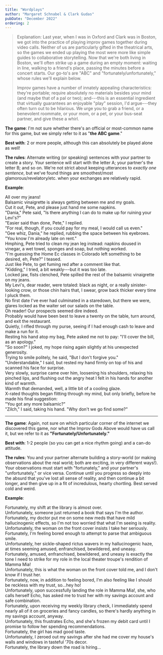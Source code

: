 ```yaml
---
title: "Wordplays"
author: "Margaret Schnabel & Clark Gudas"
pubDate: "December 2022"
ordering: 2
---
```


> Explanation: Last year, when I was in Oxford and Clark was in Boston, we got into the practice of playing improv games together during video calls. Neither of us are particularly gifted in the theatrical arts, so the games we ended up playing the most were more like simple guides to collaborative storytelling. Now that we're both living in Boston, we'll often strike up a game during an empty moment: waiting in line, walking to a friend's place, passing the minutes before a concert starts. Our go-to's are "ABC" and "fortunately/unfortunately," whose rules we'll explain below.
>
> Improv games have a number of innately appealing characteristics: they're portable; require absolutely no materials besides your mind (and maybe that of a pal or two); and---this is an essential ingredient that virtually guarantees an enjoyable "play" session, I'd argue---they often turn out to be hilarious. We urge you to grab a friend, or a benevolent roommate, or your mom, or a pet, or your bus-seat partner, and give these a whirl.

**The game**: I'm not sure whether there's an official or most-common name for this game, but we simply refer to it as "**the ABC game**."

**Best with**: 2 or more people, although this can absolutely be played alone as well!

**The rules**: Alternate writing (or speaking) sentences with your partner to create a story. Your sentence will start with the letter A; your partner's the letter B; and so on. We're not strict about keeping utterances to _exactly one sentence_, but we've found things are smoothest/most glamorous/revelatory/etc. when your exchanges are relatively rapid.

**Example**:

All over my jeans!\
Balsamic vinaigrette is always getting between me and my goals.\
Cut it out, Pete, and please just hand me some napkins.\
"Dania," Pete said, "Is there anything I can do to make up for ruining your Levi's?"\
"Easier said than done, Pete," I replied.\
"For real, though, if you could pay for my meal, I would call us even."\
"Gee whiz, Dania," he replied, rubbing the space between his eyebrows. "You know I'm already late on rent."\
Hmphing, Pete tried to clean my jean leg instead: napkins doused in vinegar, a wet towel, sponges and soap, but nothing worked.\
"I'm guessing the Home Ec classes in Colorado left something to be desired, eh, Pete?" I teased.\
Just like Pete, to get fuming red after a comment like that.\
"Kidding," I tried, a bit weakly---but it was too late.\
Locked jaw, fists clenched, Pete spilled the rest of the balsamic vinaigrette on my jeans.\
My Levi's, dear reader, were totaled: black as night, or a really sinister-looking crow, or those chin hairs that, I swear, grow back thicker every time I pluck them.\
No first date I've ever had culminated in a staredown, but there we were, glares locked as the waiter set our salads on the table.\
Oh reader! Our prospects seemed dire indeed.\
Probably would have been best to leave a twenty on the table, turn around, and exit the restaurant.\
Quietly, I rifled through my purse, seeing if I had enough cash to leave and make a run for it.\
Resting his hand atop my bag, Pete asked me not to pay: "I'll cover the bill, as an apology."\
"So soon?" I joked, my hope rising again slightly at his unexpected generosity.\
Trying to smile politely, he said, "But I don't forgive you."\
"Understandable," I said, but rested my hand firmly on top of his and scanned his face for surprise.\
Very slowly, surprise came over him, loosening his shoulders, relaxing his pinched lips, and flushing out the angry heat I felt in his hands for another kind of warmth.\
Warmth that demanded, well, a little bit of a cooling glaze.\
X-rated thoughts began flitting through my mind, but only briefly, before he made his final suggestion:\
"You got any more balsamic?"\
"Zilch," I said, taking his hand. "Why don't we go find some?"

---

**The game**: Again, not sure on which particular corner of the internet we discovered this game, nor what the Improv Gods Above would have us call it, but we refer to it as **"Fortunately/Unfortunately."**

**Best with**: 1-2 people (so you can get a nice rhythm going) and a can-do attitude.

**The rules**: You and your partner alternate building a story-world (or making observations about the real world; both are exciting, in very different ways!). Your observations must start with "fortunately," and your partner's "unfortunately," or vice versa. Continue until you progress so deeply into the absurd that you've lost all sense of reality, and then continue a bit longer, and then give up in a fit of incredulous, hearty chortling. Best served cold and weird.

**Example**:

Fortunately, my shift at the library is almost over.\
Unfortunately, someone just returned a book that says I'm the author.\
Fortunately, my doctor put me on some new meds that have mild hallucinogenic effects, so I'm not too worried that what I'm seeing is reality.\
Unfortunately, the woman on the front cover insists I take her seriously.\
Fortunately, I'm feeling bored enough to attempt to parse that ambiguous smile.\
Unfortunately, her sickle-shaped rictus wavers in my hallucinogenic haze, at times seeming amused, enfranchised, bewildered, and uneasy.\
Fortunately, amused, enfranchised, bewildered, and uneasy is exactly the tone I need to strike for my role in the local theater troupe's rendition of Mamma Mia!\
Unfortunately, this is what the woman on the front cover told me, and I don't know if I trust her.\
Fortunately, now, in addition to feeling bored, I'm also feeling like I should be reckless with my trust, so...hey ho!\
Unfortunately, upon successfully landing the role in Mamma Mia!, she, who calls herself Echo, has asked me to trust her with my savings account and safe combination.\
Fortunately, upon receiving my weekly library check, I immediately spend nearly all of it on groceries and fancy candles, so there's hardly anything in my savings account, anyway.\
Unfortunately, this frustrates Echo, and she's frozen my debit card until I promise to follow her spending recommendations.\
Fortunately, the girl has mad good taste.\
Unfortunately, I zeroed out my savings after she had me cover my house's walls and windows in tasteful '70s decor.\
Fortunately, the library down the road is hiring...
